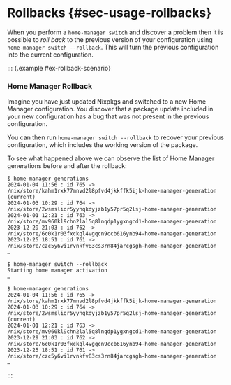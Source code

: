 # Rollbacks {#sec-usage-rollbacks}

When you perform a `home-manager switch` and discover a problem then
it is possible to _roll back_ to the previous version of your
configuration using `home-manager switch --rollback`. This will turn
the previous configuration into the current configuration.

::: {.example #ex-rollback-scenario}
### Home Manager Rollback

Imagine you have just updated Nixpkgs and switched to a new Home
Manager configuration. You discover that a package update included in
your new configuration has a bug that was not present in the previous
configuration.

You can then run `home-manager switch --rollback` to recover your
previous configuration, which includes the working version of the
package.

To see what happened above we can observe the list of Home Manager
generations before and after the rollback:

``` shell
$ home-manager generations
2024-01-04 11:56 : id 765 -> /nix/store/kahm1rxk77mnvd2l8pfvd4jkkffk5ijk-home-manager-generation (current)
2024-01-03 10:29 : id 764 -> /nix/store/2wsmsliqr5yynqkdyjzb1y57pr5q2lsj-home-manager-generation
2024-01-01 12:21 : id 763 -> /nix/store/mv960kl9chn2lal5q8lnqdp1ygxngcd1-home-manager-generation
2023-12-29 21:03 : id 762 -> /nix/store/6c0k1r03fxckql4vgqcn9ccb616ynb94-home-manager-generation
2023-12-25 18:51 : id 761 -> /nix/store/czc5y6vi1rvnkfv83cs3rn84jarcgsgh-home-manager-generation
…

$ home-manager switch --rollback
Starting home manager activation
…

$ home-manager generations
2024-01-04 11:56 : id 765 -> /nix/store/kahm1rxk77mnvd2l8pfvd4jkkffk5ijk-home-manager-generation
2024-01-03 10:29 : id 764 -> /nix/store/2wsmsliqr5yynqkdyjzb1y57pr5q2lsj-home-manager-generation (current)
2024-01-01 12:21 : id 763 -> /nix/store/mv960kl9chn2lal5q8lnqdp1ygxngcd1-home-manager-generation
2023-12-29 21:03 : id 762 -> /nix/store/6c0k1r03fxckql4vgqcn9ccb616ynb94-home-manager-generation
2023-12-25 18:51 : id 761 -> /nix/store/czc5y6vi1rvnkfv83cs3rn84jarcgsgh-home-manager-generation
…
```

:::
